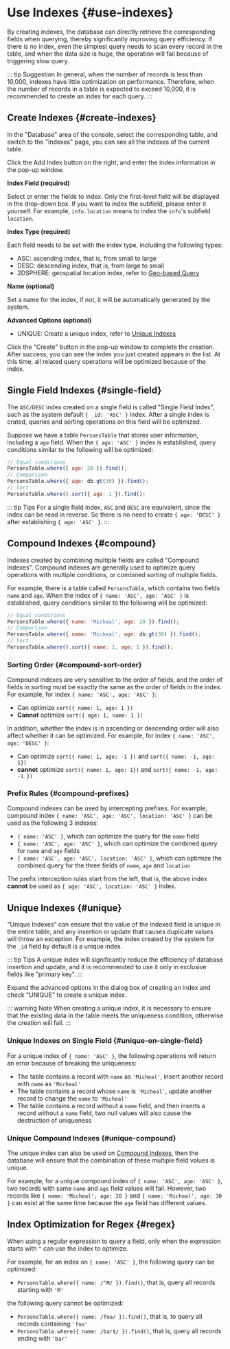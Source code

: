 # Use Indexes {#use-indexes}

By creating indexes, the database can directly retrieve the corresponding fields when querying, thereby significantly improving query efficiency. If there is no index, even the simplest query needs to scan every record in the table, and when the data size is huge, the operation will fail because of triggering slow query.

::: tip Suggestion
In general, when the number of records is less than 10,000, indexes have little optimization on performance. Therefore, when the number of records in a table is expected to exceed 10,000, it is recommended to create an index for each query.
:::

## Create Indexes {#create-indexes}

In the "Database" area of the console, select the corresponding table, and switch to the "Indexes" page, you can see all the indexes of the current table.

Click the Add Index button on the right, and enter the index information in the pop-up window.

__Index Field (required)__

Select or enter the fields to index. Only the first-level field will be displayed in the drop-down box. If you want to index the subfield, please enter it yourself. For example, `info.location` means to index the `info`'s subfield `location`.

__Index Type (required)__

Each field needs to be set with the index type, including the following types:

- ASC: ascending index, that is, from small to large
- DESC: descending index, that is, from large to small
- 2DSPHERE: geospatial location index, refer to [Geo-based Query](/guide/database/geo)

__Name (optional)__

Set a name for the index, if not, it will be automatically generated by the system.

__Advanced Options (optional)__

- UNIQUE: Create a unique index, refer to [Unique Indexes](#unique)

Click the "Create" button in the pop-up window to complete the creation. After success, you can see the index you just created appears in the list. At this time, all related query operations will be optimized because of the index.

## Single Field Indexes {#single-field}

The `ASC/DESC` index created on a single field is called "Single Field Index", such as the system default `{ _id: 'ASC' }` index. After a single index is crated, queries and sorting operations on this field will be optimized.

Suppose we have a table `PersonsTable` that stores user information, including a `age` field. When the `{ age: 'ASC' }` index is established, query conditions similar to the following will be optimized:

```js
// Equal conditions
PersonsTable.where({ age: 20 }).find();
// Comparison
PersonsTable.where({ age: db.gt(30) }).find();
// Sort
PersonsTable.where().sort({ age: 1 }).find();
```

::: tip Tips
For a single field index, `ASC` and `DESC` are equivalent, since the index can be read in reverse. So there is no need to create `{ age: 'DESC' }` after establishing `{ age: 'ASC' }`.
:::

## Compound Indexes {#compound}

Indexes created by combining multiple fields are called "Compound Indexes". Compound indexes are generally used to optimize query operations with multiple conditions, or combined sorting of multiple fields.

For example, there is a table called `PersonsTable`, which contains two fields `name` and `age`. When the index of `{ name: 'ASC', age: 'ASC' }` is established, query conditions similar to the following will be optimized:

```js
// Equal conditions
PersonsTable.where({ name: 'Micheal', age: 20 }).find();
// Comparison
PersonsTable.where({ name: 'Micheal', age: db.gt(30) }).find();
// Sort
PersonsTable.where().sort({ name: 1, age: 1 }).find();
```

### Sorting Order {#compound-sort-order}

Compound indexes are very sensitive to the order of fields, and the order of fields in sorting must be exactly the same as the order of fields in the index. For example, for index `{ name: 'ASC', age: 'ASC' }`:

- Can optimize `sort({ name: 1, age: 1 })`
- **Cannot** optimize `sort({ age: 1, name: 1 })`

In addition, whether the index is in ascending or descending order will also affect whether it can be optimized. For example, for index `{ name: 'ASC', age: 'DESC' }`:

- Can optimize `sort({ name: 1, age: -1 })` and `sort({ name: -1, age: 1})`
- **cannot** optimize `sort({ name: 1, age: 1})` and `sort({ name: -1, age: -1 })`

### Prefix Rules {#compound-prefixes}

Compound indexes can be used by intercepting prefixes. For example, compound index `{ name: 'ASC', age: 'ASC', location: 'ASC' }` can be used as the following 3 indexes:

- `{ name: 'ASC' }`, which can optimize the query for the `name` field
- `{ name: 'ASC', age: 'ASC' }`, which can optimize the combined query for `name` and `age` fields
- `{ name: 'ASC', age: 'ASC', location: 'ASC' }`, which can optimize the combined query for the three fields of `name`, `age` and `location`

The prefix interception rules start from the left, that is, the above index **cannot** be used as `{ age: 'ASC', location: 'ASC' }` index.

## Unique Indexes {#unique}

"Unique Indexes" can ensure that the value of the indexed field is unique in the entire table, and any insertion or update that causes duplicate values will throw an exception. For example, the index created by the system for the `_id` field by default is a unique index.

::: tip Tips
A unique index will significantly reduce the efficiency of database insertion and update, and it is recommended to use it only in exclusive fields like "primary key".
:::

Expand the advanced options in the dialog box of creating an index and check "UNIQUE" to create a unique index.

::: warning Note
When creating a unique index, it is necessary to ensure that the existing data in the table meets the uniqueness condition, otherwise the creation will fail.
:::

### Unique Indexes on Single Field {#unique-on-single-field}

For a unique index of `{ name: 'ASC' }`, the following operations will return an error because of breaking the uniqueness:

- The table contains a record with `name` as `'Micheal'`, insert another record with `name` as `'Micheal'`
- The table contains a record whose `name` is `'Micheal'`, update another record to change the `name` to `'Micheal'`
- The table contains a record without a `name` field, and then inserts a record without a `name` field, two null values will also cause the destruction of uniqueness 

### Unique Compound Indexes {#unique-compound}

The unique index can also be used on [Compound Indexes](#compound), then the database will ensure that the combination of these multiple field values is unique.

For example, for a unique compound index of `{ name: 'ASC', age: 'ASC' }`, two records with same `name` and `age` field values will fail. However, two records like `{ name: 'Micheal', age: 20 }` and `{ name: 'Micheal', age: 30 }` can exist at the same time because the `age` field has different values.

## Index Optimization for Regex {#regex}

When using a regular expression to query a field, only when the expression starts with `^` can use the index to optimize.

For example, for an index on `{ name: 'ASC' }`, the following query can be optimized:

- `PersonsTable.where({ name: /^M/ }).find()`, that is, query all records starting with `'M'`

the following query cannot be optimized:

- `PersonsTable.where({ name: /foo/ }).find()`, that is, to query all records containing `'foo'`
- `PersonsTable.where({ name: /bar$/ }).find()`, that is, query all records ending with `'bar'`
